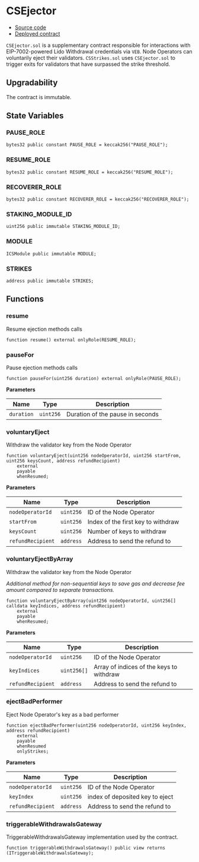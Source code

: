 # CSEjector

- [Source code](TBD)
- [Deployed contract](TBD)

`CSEjector.sol` is a supplementary contract responsible for interactions with EIP-7002-powered Lido Withdrawal credentials via `VEB`. Node Operators can voluntarily eject their validators. `CSStrikes.sol` uses `CSEjector.sol` to trigger exits for validators that have surpassed the strike threshold.

## Upgradability

The contract is immutable.

## State Variables
### PAUSE_ROLE

```solidity
bytes32 public constant PAUSE_ROLE = keccak256("PAUSE_ROLE");
```


### RESUME_ROLE

```solidity
bytes32 public constant RESUME_ROLE = keccak256("RESUME_ROLE");
```


### RECOVERER_ROLE

```solidity
bytes32 public constant RECOVERER_ROLE = keccak256("RECOVERER_ROLE");
```


### STAKING_MODULE_ID

```solidity
uint256 public immutable STAKING_MODULE_ID;
```


### MODULE

```solidity
ICSModule public immutable MODULE;
```


### STRIKES

```solidity
address public immutable STRIKES;
```


## Functions

### resume

Resume ejection methods calls


```solidity
function resume() external onlyRole(RESUME_ROLE);
```

### pauseFor

Pause ejection methods calls


```solidity
function pauseFor(uint256 duration) external onlyRole(PAUSE_ROLE);
```
**Parameters**

|Name|Type|Description|
|----|----|-----------|
|`duration`|`uint256`|Duration of the pause in seconds|


### voluntaryEject

Withdraw the validator key from the Node Operator


```solidity
function voluntaryEject(uint256 nodeOperatorId, uint256 startFrom, uint256 keysCount, address refundRecipient)
    external
    payable
    whenResumed;
```
**Parameters**

|Name|Type|Description|
|----|----|-----------|
|`nodeOperatorId`|`uint256`|ID of the Node Operator|
|`startFrom`|`uint256`|Index of the first key to withdraw|
|`keysCount`|`uint256`|Number of keys to withdraw|
|`refundRecipient`|`address`|Address to send the refund to|


### voluntaryEjectByArray

Withdraw the validator key from the Node Operator

*Additional method for non-sequential keys to save gas and decrease fee amount compared
to separate transactions.*


```solidity
function voluntaryEjectByArray(uint256 nodeOperatorId, uint256[] calldata keyIndices, address refundRecipient)
    external
    payable
    whenResumed;
```
**Parameters**

|Name|Type|Description|
|----|----|-----------|
|`nodeOperatorId`|`uint256`|ID of the Node Operator|
|`keyIndices`|`uint256[]`|Array of indices of the keys to withdraw|
|`refundRecipient`|`address`|Address to send the refund to|


### ejectBadPerformer

Eject Node Operator's key as a bad performer


```solidity
function ejectBadPerformer(uint256 nodeOperatorId, uint256 keyIndex, address refundRecipient)
    external
    payable
    whenResumed
    onlyStrikes;
```
**Parameters**

|Name|Type|Description|
|----|----|-----------|
|`nodeOperatorId`|`uint256`|ID of the Node Operator|
|`keyIndex`|`uint256`|index of deposited key to eject|
|`refundRecipient`|`address`|Address to send the refund to|


### triggerableWithdrawalsGateway

TriggerableWithdrawalsGateway implementation used by the contract.


```solidity
function triggerableWithdrawalsGateway() public view returns (ITriggerableWithdrawalsGateway);
```
